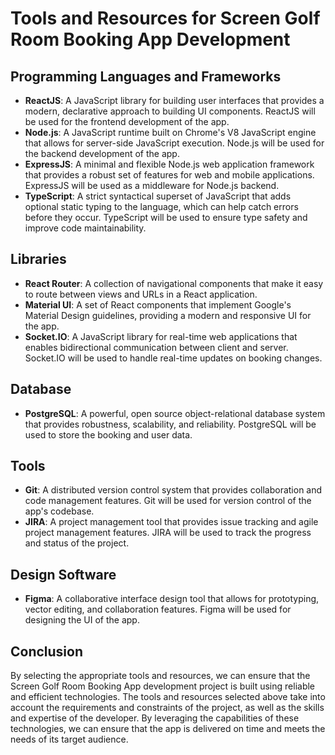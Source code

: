 # Tools and Resources for Screen Golf Room Booking App Development

## Programming Languages and Frameworks

- **ReactJS**: A JavaScript library for building user interfaces that provides a modern, declarative approach to building UI components. ReactJS will be used for the frontend development of the app.
- **Node.js**: A JavaScript runtime built on Chrome's V8 JavaScript engine that allows for server-side JavaScript execution. Node.js will be used for the backend development of the app.
- **ExpressJS**: A minimal and flexible Node.js web application framework that provides a robust set of features for web and mobile applications. ExpressJS will be used as a middleware for Node.js backend.
- **TypeScript**: A strict syntactical superset of JavaScript that adds optional static typing to the language, which can help catch errors before they occur. TypeScript will be used to ensure type safety and improve code maintainability.

## Libraries

- **React Router**: A collection of navigational components that make it easy to route between views and URLs in a React application.
- **Material UI**: A set of React components that implement Google's Material Design guidelines, providing a modern and responsive UI for the app.
- **Socket.IO**: A JavaScript library for real-time web applications that enables bidirectional communication between client and server. Socket.IO will be used to handle real-time updates on booking changes.

## Database

- **PostgreSQL**: A powerful, open source object-relational database system that provides robustness, scalability, and reliability. PostgreSQL will be used to store the booking and user data.

## Tools

- **Git**: A distributed version control system that provides collaboration and code management features. Git will be used for version control of the app's codebase.
- **JIRA**: A project management tool that provides issue tracking and agile project management features. JIRA will be used to track the progress and status of the project.

## Design Software

- **Figma**: A collaborative interface design tool that allows for prototyping, vector editing, and collaboration features. Figma will be used for designing the UI of the app.

## Conclusion

By selecting the appropriate tools and resources, we can ensure that the Screen Golf Room Booking App development project is built using reliable and efficient technologies. The tools and resources selected above take into account the requirements and constraints of the project, as well as the skills and expertise of the developer. By leveraging the capabilities of these technologies, we can ensure that the app is delivered on time and meets the needs of its target audience.
